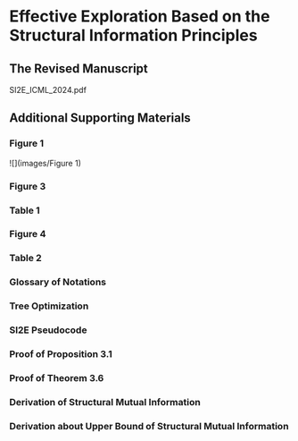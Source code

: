# Effective Exploration Based on the Structural Information Principles

## The Revised Manuscript

SI2E_ICML_2024.pdf

## Additional Supporting Materials

### Figure 1
![](images/Figure 1)

### Figure 3

### Table 1

### Figure 4

### Table 2

### Glossary of Notations

### Tree Optimization

### SI2E Pseudocode

### Proof of Proposition 3.1

### Proof of Theorem 3.6

### Derivation of Structural Mutual Information

### Derivation about Upper Bound of Structural Mutual Information
